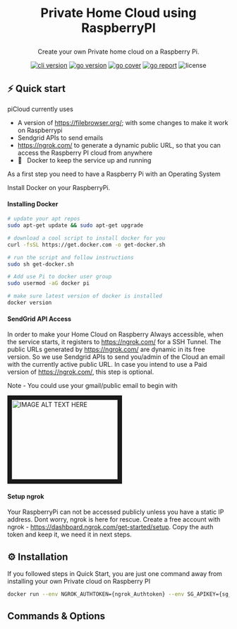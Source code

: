<h1 align="center">

  Private Home Cloud using RaspberryPI
</h1>
<p align="center">Create your own Private home cloud on a Raspberry Pi.</p>

<p align="center"><a href="https://github.com/create-go-app/cli/releases" target="_blank"><img src="https://img.shields.io/badge/version-v2.2.4-blue?style=for-the-badge&logo=none" alt="cli version" /></a>&nbsp;<a href="https://pkg.go.dev/github.com/create-go-app/cli/v2?tab=doc" target="_blank"><img src="https://img.shields.io/badge/Go-1.16+-00ADD8?style=for-the-badge&logo=go" alt="go version" /></a>&nbsp;<a href="https://gocover.io/github.com/create-go-app/cli/pkg/cgapp" target="_blank"><img src="https://img.shields.io/badge/Go_Cover-89.2%25-success?style=for-the-badge&logo=none" alt="go cover" /></a>&nbsp;<a href="https://goreportcard.com/report/github.com/create-go-app/cli" target="_blank"><img src="https://img.shields.io/badge/Go_report-A+-success?style=for-the-badge&logo=none" alt="go report" /></a>&nbsp;<img src="https://img.shields.io/badge/license-apache_2.0-red?style=for-the-badge&logo=none" alt="license" /></p>

## ⚡️ Quick start

piCloud currently uses
 - A version of https://filebrowser.org/; with some changes to make it work on Raspberrypi
 - Sendgrid APIs to send emails
 - https://ngrok.com/ to generate a dynamic public URL, so that you can access the Raspberry PI cloud from anywhere
 - 🐳 &nbsp; Docker to keep the service up and running 

As a first step you need to have a Raspberry Pi with an Operating System

Install Docker on your RaspberryPi.

#### Installing Docker 
```bash
# update your apt repos
sudo apt-get update && sudo apt-get upgrade

# download a cool script to install docker for you
curl -fsSL https://get.docker.com -o get-docker.sh

# run the script and follow instructions
sudo sh get-docker.sh

# Add use Pi to docker user group
sudo usermod -aG docker pi

# make sure latest version of docker is installed
docker version
```
#### SendGrid API Access
In order to make your Home Cloud on Raspberry Always accessible, when the service starts, it registers to https://ngrok.com/
for a SSH Tunnel. The public URLs generated by https://ngrok.com/ are dynamic in its free version. So we use Sendgrid APIs to send you/admin of the Cloud an email with the currently active public URL. In case you intend to use a Paid version of https://ngrok.com/, this step is optional.

Note - You could use your gmail/public email to begin with 

<a href="https://www.youtube.com/embed/DA2ubUEV1uQ" target="_blank"><img src="http://img.youtube.com/vi/DA2ubUEV1uQ/0.jpg" 
alt="IMAGE ALT TEXT HERE" width="240" height="180" border="10" /></a>

#### Setup ngrok
Your RaspberryPi can not be accessed publicly unless you have a static IP address. Dont worry, ngrok is here for rescue.
Create a free account with ngrok - https://dashboard.ngrok.com/get-started/setup.
Copy the auth token and keep it, we need it in next steps.

## ⚙️ Installation

If you followed steps in Quick Start, you are just one command away from installing your own Private cloud on Raspberry PI

```bash
docker run --env NGROK_AUTHTOKEN={ngrok_Authtoken} --env SG_APIKEY={sg_key} --env ADMIN_EMAIL={admin/sg verified email} samairtimer/homecloud:v0.3
```

## Commands & Options
